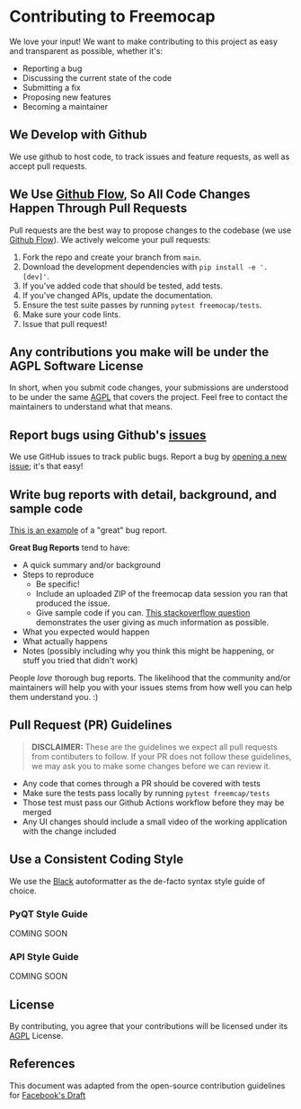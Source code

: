 # Contributing to Freemocap

We love your input! We want to make contributing to this project as easy and transparent as possible, whether it's:

- Reporting a bug
- Discussing the current state of the code
- Submitting a fix
- Proposing new features
- Becoming a maintainer

## We Develop with Github

We use github to host code, to track issues and feature requests, as well as accept pull requests.

## We Use [Github Flow](https://docs.github.com/en/get-started/quickstart/github-flow), So All Code Changes Happen Through Pull Requests

Pull requests are the best way to propose changes to the codebase (we
use [Github Flow](https://docs.github.com/en/get-started/quickstart/github-flow)). We actively welcome your pull
requests:

1. Fork the repo and create your branch from `main`.
2. Download the development dependencies with `pip install -e '.[dev]'`.
2. If you've added code that should be tested, add tests.
3. If you've changed APIs, update the documentation.
4. Ensure the test suite passes by running `pytest freemocap/tests`.
5. Make sure your code lints.
6. Issue that pull request!

## Any contributions you make will be under the AGPL Software License

In short, when you submit code changes, your submissions are understood to be under the same [AGPL](LICENSE) that covers
the project. Feel free to contact the maintainers to understand what that means.

## Report bugs using Github's [issues](https://github.com/freemocap/freemocap/issues)

We use GitHub issues to track public bugs. Report a bug
by [opening a new issue](https://github.com/freemocap/freemocap/issues/new); it's that easy!

## Write bug reports with detail, background, and sample code

[This is an example](http://stackoverflow.com/q/12488905/180626) of a "great" bug report.

**Great Bug Reports** tend to have:

- A quick summary and/or background
- Steps to reproduce
    - Be specific!
    - Include an uploaded ZIP of the freemocap data session you ran that produced the issue.
    - Give sample code if you can. [This stackoverflow question](http://stackoverflow.com/q/12488905/180626)
      demonstrates the user giving as much information as possible.
- What you expected would happen
- What actually happens
- Notes (possibly including why you think this might be happening, or stuff you tried that didn't work)

People *love* thorough bug reports. The likelihood that the community and/or maintainers will help you with your issues
stems from how well you can help them understand you. :)

## Pull Request (PR) Guidelines

> **DISCLAIMER:** These are the guidelines we expect all pull requests from contibuters to follow. If your PR does not
> follow these guidelines, we may ask you to make some changes before we can review it.

- Any code that comes through a PR should be covered with tests
- Make sure the tests pass locally by running `pytest freemcap/tests`
- Those test must pass our Github Actions workflow before they may be merged
- Any UI changes should include a small video of the working application with the change included

## Use a Consistent Coding Style

We use the [Black](https://black.readthedocs.io/en/stable/) autoformatter as the de-facto syntax style guide of choice.

### PyQT Style Guide

COMING SOON

### API Style Guide

COMING SOON

## License

By contributing, you agree that your contributions will be licensed under its [AGPL](LICENSE) License.

## References

This document was adapted from the open-source contribution guidelines
for [Facebook's Draft](https://github.com/facebook/draft-js/blob/main/CONTRIBUTING.md)
